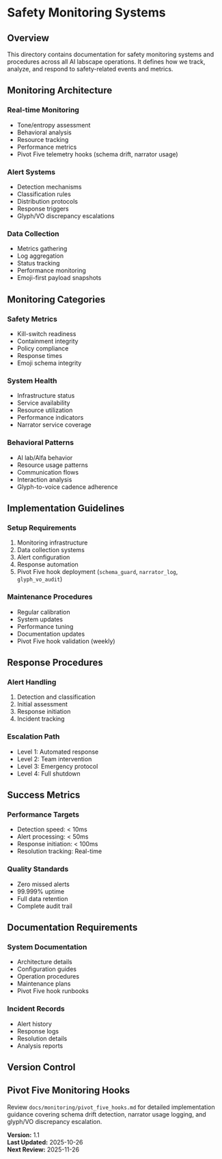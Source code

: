 # Safety Monitoring Systems

## Overview

This directory contains documentation for safety monitoring systems and procedures across all AI labscape operations. It defines how we track, analyze, and respond to safety-related events and metrics.

## Monitoring Architecture

### Real-time Monitoring

- Tone/entropy assessment
- Behavioral analysis
- Resource tracking
- Performance metrics
- Pivot Five telemetry hooks (schema drift, narrator usage)

### Alert Systems

- Detection mechanisms
- Classification rules
- Distribution protocols
- Response triggers
- Glyph/VO discrepancy escalations

### Data Collection

- Metrics gathering
- Log aggregation
- Status tracking
- Performance monitoring
- Emoji-first payload snapshots

## Monitoring Categories

### Safety Metrics

- Kill-switch readiness
- Containment integrity
- Policy compliance
- Response times
- Emoji schema integrity

### System Health

- Infrastructure status
- Service availability
- Resource utilization
- Performance indicators
- Narrator service coverage

### Behavioral Patterns

- AI lab/Alfa behavior
- Resource usage patterns
- Communication flows
- Interaction analysis
- Glyph-to-voice cadence adherence

## Implementation Guidelines

### Setup Requirements

1. Monitoring infrastructure
2. Data collection systems
3. Alert configuration
4. Response automation
5. Pivot Five hook deployment (`schema_guard`, `narrator_log`, `glyph_vo_audit`)

### Maintenance Procedures

- Regular calibration
- System updates
- Performance tuning
- Documentation updates
- Pivot Five hook validation (weekly)

## Response Procedures

### Alert Handling

1. Detection and classification
2. Initial assessment
3. Response initiation
4. Incident tracking

### Escalation Path

- Level 1: Automated response
- Level 2: Team intervention
- Level 3: Emergency protocol
- Level 4: Full shutdown

## Success Metrics

### Performance Targets

- Detection speed: < 10ms
- Alert processing: < 50ms
- Response initiation: < 100ms
- Resolution tracking: Real-time

### Quality Standards

- Zero missed alerts
- 99.999% uptime
- Full data retention
- Complete audit trail

## Documentation Requirements

### System Documentation

- Architecture details
- Configuration guides
- Operation procedures
- Maintenance plans
- Pivot Five hook runbooks

### Incident Records

- Alert history
- Response logs
- Resolution details
- Analysis reports

## Version Control

## Pivot Five Monitoring Hooks

Review `docs/monitoring/pivot_five_hooks.md` for detailed implementation guidance covering schema drift detection, narrator usage logging, and glyph/VO discrepancy escalation.

**Version:** 1.1  
**Last Updated:** 2025-10-26  
**Next Review:** 2025-11-26
